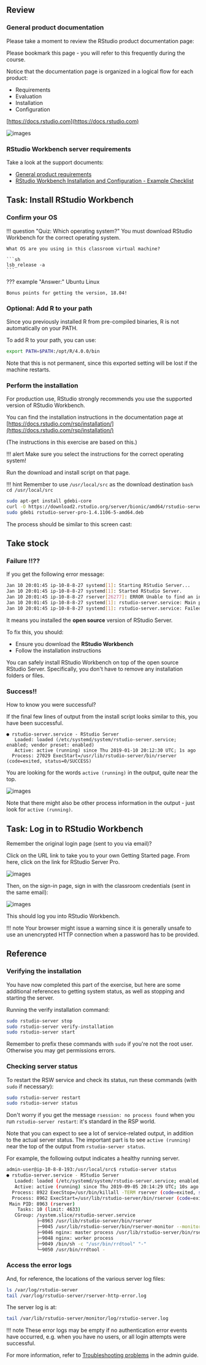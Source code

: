
## Review

### General product documentation

Please take a moment to review the RStudio product documentation page:

Please bookmark this page - you will refer to this frequently during the course.

Notice that the documentation page is organized in a logical flow for each product:

* Requirements
* Evaluation
* Installation
* Configuration

[https://docs.rstudio.com](https://docs.rstudio.com)


![images](assets/docs-page.png)

### RStudio Workbench server requirements

Take a look at the support documents:

* [General product requirements](https://support.rstudio.com/hc/en-us/articles/360015177453-RStudio-professional-product-requirements)
* [RStudio Workbench Installation and Configuration - Example Checklist](https://support.rstudio.com/hc/en-us/articles/360015079054-RStudio-Server-Pro-Installation-and-Configuration-Example-Checklist)


## Task: Install RStudio Workbench

### Confirm your OS

!!! question "Quiz: Which operating system?"
    You must download RStudio Workbench for the correct operating system.
    
    What OS are you using in this classroom virtual machine?
    
    ```sh
    lsb_release -a
    ```
??? example "Answer:"
    Ubuntu Linux
    
    Bonus points for getting the version, 18.04!



### Optional: Add R to  your path

Since you previously installed R from pre-compiled binaries, R is not automatically on your PATH.

To add R to your path, you can use:

```sh
export PATH=$PATH:/opt/R/4.0.0/bin
```

Note that this is not permanent, since this exported setting will be lost if the machine restarts.

### Perform the installation

For production use, RStudio strongly recommends you use the supported version of
RStudio Workbench.

You can find the installation instructions in the documentation page at [https://docs.rstudio.com/rsp/installation/](https://docs.rstudio.com/rsp/installation/)

(The instructions in this exercise are based on this.)

!!! alert 
    Make sure you select the instructions for the correct operating system!


Run the download and install script on that page.


!!! hint
    Remember to use `/usr/local/src` as the download destination
    ```bash
    cd /usr/local/src
    ```


```bash
sudo apt-get install gdebi-core
curl -O https://download2.rstudio.org/server/bionic/amd64/rstudio-server-pro-1.4.1106-5-amd64.deb
sudo gdebi rstudio-server-pro-1.4.1106-5-amd64.deb
```


The process should be similar to this screen cast:

<asciinema-player src="../../asciicast/install_rsp.cast"></asciinema-player>


## Take stock

### Failure !!??

If you get the following error message:

```sh
Jan 10 20:01:45 ip-10-8-8-27 systemd[1]: Starting RStudio Server...
Jan 10 20:01:45 ip-10-8-8-27 systemd[1]: Started RStudio Server.
Jan 10 20:01:45 ip-10-8-8-27 rserver[26277]: ERROR Unable to find an installation of R on the system (which R did not return v.cpp:531
Jan 10 20:01:45 ip-10-8-8-27 systemd[1]: rstudio-server.service: Main process exited, code=exited, status=1/FAILURE
Jan 10 20:01:45 ip-10-8-8-27 systemd[1]: rstudio-server.service: Failed with result 'exit-code'.
```

It means you installed the **open source** version of RStudio Server.

To fix this, you should:

* Ensure you download the **RStudio Workbench**
* Follow the installation instructions

You can safely install RStudio Workbench on top of the open source RStudio Server.  Specifically, you don't have to remove any installation folders or files.


### Success!!

How to know you were successful?

If the final few lines of output from the install script looks similar to this, you have been successful.


```
● rstudio-server.service - RStudio Server
   Loaded: loaded (/etc/systemd/system/rstudio-server.service; enabled; vendor preset: enabled)
   Active: active (running) since Thu 2019-01-10 20:12:30 UTC; 1s ago
  Process: 27029 ExecStart=/usr/lib/rstudio-server/bin/rserver (code=exited, status=0/SUCCESS)
```

You are looking for the words `active (running)` in the output, quite near the top.

![images](assets/active-running.png)


Note that there might also be other process information in the output - just look for `active (running)`.



## Task: Log in to RStudio Workbench

Remember the original login page (sent to you via email)?

Click on the URL link to take you to your own Getting Started page.  From here, click on the link for RStudio Server Pro.

![images](assets/rsp-button.png)


Then, on the sign-in page, sign in with the classroom credentials (sent in the same email):

![images](assets/sign-in.png)


This should log you into RStudio Workbench.


!!! note
    Your browser might issue a warning since it is generally unsafe to use an unencrypted HTTP connection when a password has to be provided. 


## Reference

### Verifying the installation

You have now completed this part of the exercise, but here are some additional references to getting system status, as well as stopping and starting the server.

Running the verify installation command:

```sh
sudo rstudio-server stop
sudo rstudio-server verify-installation
sudo rstudio-server start
```

Remember to prefix these commands with `sudo` if you're not the root user.  Otherwise you may get permissions errors.

### Checking server status

To restart the RSW service and check its status, run these commands (with `sudo` if necessary):

```sh
sudo rstudio-server restart
sudo rstudio-server status
```

Don't worry if you get the message `rsession: no process found` when you run `rstudio-server restart`: it's standard in the RSP world.

Note that you can expect to see a lot of service-related output, in addition to the actual server status.  The important part is to see `active (running)` near the top of the output from `rstudio-server status`.

For example, the following output indicates a healthy running server.

```sh
admin-user@ip-10-8-8-193:/usr/local/src$ rstudio-server status
● rstudio-server.service - RStudio Server
   Loaded: loaded (/etc/systemd/system/rstudio-server.service; enabled; vendor preset: enabled)
   Active: active (running) since Thu 2019-09-05 20:14:29 UTC; 10s ago
  Process: 8922 ExecStop=/usr/bin/killall -TERM rserver (code=exited, status=0/SUCCESS)
  Process: 8962 ExecStart=/usr/lib/rstudio-server/bin/rserver (code=exited, status=0/SUCCESS)
 Main PID: 8963 (rserver)
    Tasks: 10 (limit: 4633)
   CGroup: /system.slice/rstudio-server.service
           ├─8963 /usr/lib/rstudio-server/bin/rserver
           ├─9045 /usr/lib/rstudio-server/bin/rserver-monitor --monitor-domain-socket /tmp/rstudio-rserver/rserver-monitor.socket --
           ├─9046 nginx: master process /usr/lib/rstudio-server/bin/rserver-http
           ├─9048 nginx: worker process
           ├─9049 /bin/sh -c "/usr/bin/rrdtool" "-"
           └─9050 /usr/bin/rrdtool -
```


### Access the error logs

And, for reference, the locations of the various server log files:

```sh
ls /var/log/rstudio-server
tail /var/log/rstudio-server/rserver-http-error.log
```

The server log is at:

```sh
tail /var/lib/rstudio-server/monitor/log/rstudio-server.log
```

!!! note
    These error logs may be empty if no authentication error events have occurred, e.g. when you have no users, or all login attempts were successful.

For more information, refer to [Troubleshooting problems](https://docs.rstudio.com/ide/server-pro/index.html#troubleshooting-problems) in the admin guide.
